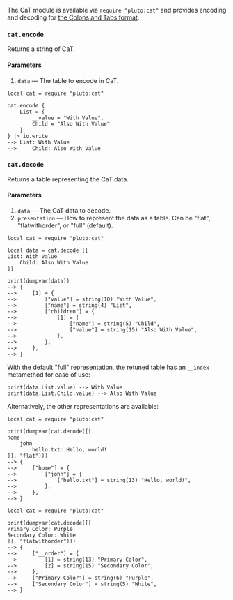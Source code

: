 The CaT module is available via `require "pluto:cat"` and provides encoding and decoding for [the Colons and Tabs format](https://docs.soup.do/user/cat).

### `cat.encode`
Returns a string of CaT.
#### Parameters
1. `data` — The table to encode in CaT.
```pluto
local cat = require "pluto:cat"

cat.encode {
    List = {
        __value = "With Value",
        Child = "Also With Value"
    }
} |> io.write
--> List: With Value
-->     Child: Also With Value
```

### `cat.decode`
Returns a table representing the CaT data.
#### Parameters
1. `data` — The CaT data to decode.
2. `presentation` — How to represent the data as a table. Can be "flat", "flatwithorder", or "full" (default).

```pluto
local cat = require "pluto:cat"

local data = cat.decode [[
List: With Value
    Child: Also With Value
]]

print(dumpvar(data))
--> {
-->     [1] = {
-->         ["value"] = string(10) "With Value",
-->         ["name"] = string(4) "List",
-->         ["children"] = {
-->             [1] = {
-->                 ["name"] = string(5) "Child",
-->                 ["value"] = string(15) "Also With Value",
-->             },
-->         },
-->     },
--> }
```

With the default "full" representation, the retuned table has an `__index` metamethod for ease of use:

```pluto
print(data.List.value) --> With Value
print(data.List.Child.value) --> Also With Value
```

Alternatively, the other representations are available:
```pluto
local cat = require "pluto:cat"

print(dumpvar(cat.decode([[
home
    john
        hello.txt: Hello, world!
]], "flat")))
--> {
-->     ["home"] = {
-->         ["john"] = {
-->             ["hello.txt"] = string(13) "Hello, world!",
-->         },
-->     },
--> }
```
```pluto
local cat = require "pluto:cat"

print(dumpvar(cat.decode([[
Primary Color: Purple
Secondary Color: White
]], "flatwithorder")))
--> {
-->     ["__order"] = {
-->         [1] = string(13) "Primary Color",
-->         [2] = string(15) "Secondary Color",
-->     },
-->     ["Primary Color"] = string(6) "Purple",
-->     ["Secondary Color"] = string(5) "White",
--> }
```
